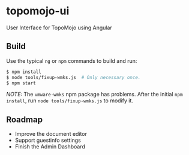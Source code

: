# topomojo-ui

User Interface for TopoMojo using Angular

## Build

Use the typical `ng` or `npm` commands to build and run:
```sh
$ npm install
$ node tools/fixup-wmks.js  # Only necessary once.
$ npm start
```

*NOTE:* The `vmware-wmks` npm package has problems. After the initial `npm install`, run `node tools/fixup-wmks.js` to modify it.

## Roadmap

* Improve the document editor
* Support guestinfo settings
* Finish the Admin Dashboard
